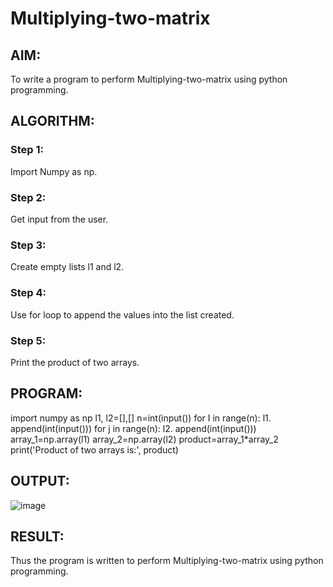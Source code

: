 # Multiplying-two-matrix

## AIM:
To write a program to perform  Multiplying-two-matrix using python programming.

## ALGORITHM:
### Step 1:
Import Numpy as np.
### Step 2:
Get input from the user.
### Step 3:
Create empty lists l1 and l2.
### Step 4:
Use for loop to append the values into the list created.
### Step 5:
Print the product of two arrays.
## PROGRAM: 
import numpy as np
l1, l2=[],[]
n=int(input())
for I in range(n):
    l1. append(int(input()))
for j in range(n):
    l2. append(int(input()))
array_1=np.array(l1)
array_2=np.array(l2)
product=array_1*array_2
print('Product of two arrays is:', product)

## OUTPUT:
![image](https://user-images.githubusercontent.com/94228215/153697311-4ce75470-8363-4d01-90d1-5b460558b949.png)

## RESULT:
Thus the program is written to perform Multiplying-two-matrix using python programming.

